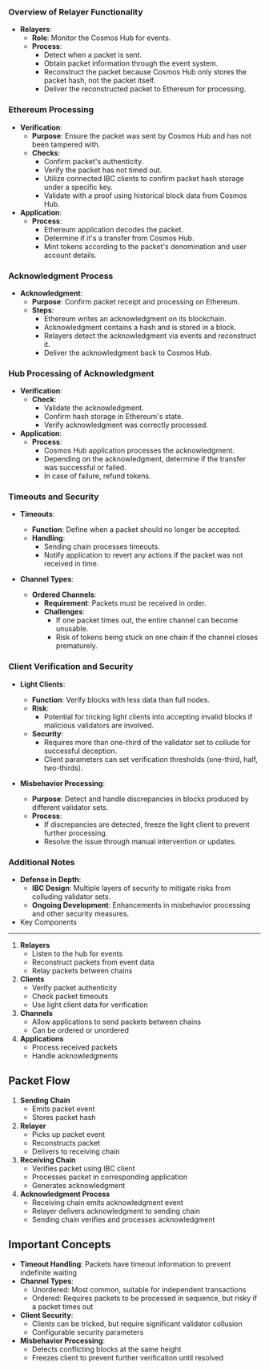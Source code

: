 ### **Overview of Relayer Functionality**

-   **Relayers**:
    -   **Role**: Monitor the Cosmos Hub for events.
    -   **Process**:
        -   Detect when a packet is sent.
        -   Obtain packet information through the event system.
        -   Reconstruct the packet because Cosmos Hub only stores the packet hash, not the packet itself.
        -   Deliver the reconstructed packet to Ethereum for processing.

### **Ethereum Processing**

-   **Verification**:
    -   **Purpose**: Ensure the packet was sent by Cosmos Hub and has not been tampered with.
    -   **Checks**:
        -   Confirm packet's authenticity.
        -   Verify the packet has not timed out.
        -   Utilize connected IBC clients to confirm packet hash storage under a specific key.
        -   Validate with a proof using historical block data from Cosmos Hub.
-   **Application**:
    -   **Process**:
        -   Ethereum application decodes the packet.
        -   Determine if it's a transfer from Cosmos Hub.
        -   Mint tokens according to the packet's denomination and user account details.

### **Acknowledgment Process**

-   **Acknowledgment**:
    -   **Purpose**: Confirm packet receipt and processing on Ethereum.
    -   **Steps**:
        -   Ethereum writes an acknowledgment on its blockchain.
        -   Acknowledgment contains a hash and is stored in a block.
        -   Relayers detect the acknowledgment via events and reconstruct it.
        -   Deliver the acknowledgment back to Cosmos Hub.

### **Hub Processing of Acknowledgment**

-   **Verification**:
    -   **Check**:
        -   Validate the acknowledgment.
        -   Confirm hash storage in Ethereum's state.
        -   Verify acknowledgment was correctly processed.
-   **Application**:
    -   **Process**:
        -   Cosmos Hub application processes the acknowledgment.
        -   Depending on the acknowledgment, determine if the transfer was successful or failed.
        -   In case of failure, refund tokens.

### **Timeouts and Security**

-   **Timeouts**:

    -   **Function**: Define when a packet should no longer be accepted.
    -   **Handling**:
        -   Sending chain processes timeouts.
        -   Notify application to revert any actions if the packet was not received in time.
-   **Channel Types**:

    -   **Ordered Channels**:
        -   **Requirement**: Packets must be received in order.
        -   **Challenges**:
            -   If one packet times out, the entire channel can become unusable.
            -   Risk of tokens being stuck on one chain if the channel closes prematurely.

### **Client Verification and Security**

-   **Light Clients**:

    -   **Function**: Verify blocks with less data than full nodes.
    -   **Risk**:
        -   Potential for tricking light clients into accepting invalid blocks if malicious validators are involved.
    -   **Security**:
        -   Requires more than one-third of the validator set to collude for successful deception.
        -   Client parameters can set verification thresholds (one-third, half, two-thirds).
-   **Misbehavior Processing**:

    -   **Purpose**: Detect and handle discrepancies in blocks produced by different validator sets.
    -   **Process**:
        -   If discrepancies are detected, freeze the light client to prevent further processing.
        -   Resolve the issue through manual intervention or updates.

### **Additional Notes**

-   **Defense in Depth**:
    -   **IBC Design**: Multiple layers of security to mitigate risks from colluding validator sets.
    -   **Ongoing Development**: Enhancements in misbehavior processing and other security measures.
-   Key Components
--------------

1.  **Relayers**
    -   Listen to the hub for events
    -   Reconstruct packets from event data
    -   Relay packets between chains
2.  **Clients**
    -   Verify packet authenticity
    -   Check packet timeouts
    -   Use light client data for verification
3.  **Channels**
    -   Allow applications to send packets between chains
    -   Can be ordered or unordered
4.  **Applications**
    -   Process received packets
    -   Handle acknowledgments

Packet Flow
-----------

1.  **Sending Chain**
    -   Emits packet event
    -   Stores packet hash
2.  **Relayer**
    -   Picks up packet event
    -   Reconstructs packet
    -   Delivers to receiving chain
3.  **Receiving Chain**
    -   Verifies packet using IBC client
    -   Processes packet in corresponding application
    -   Generates acknowledgment
4.  **Acknowledgment Process**
    -   Receiving chain emits acknowledgment event
    -   Relayer delivers acknowledgment to sending chain
    -   Sending chain verifies and processes acknowledgment

Important Concepts
------------------

-   **Timeout Handling**: Packets have timeout information to prevent indefinite waiting
-   **Channel Types**:
    -   Unordered: Most common, suitable for independent transactions
    -   Ordered: Requires packets to be processed in sequence, but risky if a packet times out
-   **Client Security**:
    -   Clients can be tricked, but require significant validator collusion
    -   Configurable security parameters
-   **Misbehavior Processing**:
    -   Detects conflicting blocks at the same height
    -   Freezes client to prevent further verification until resolved

